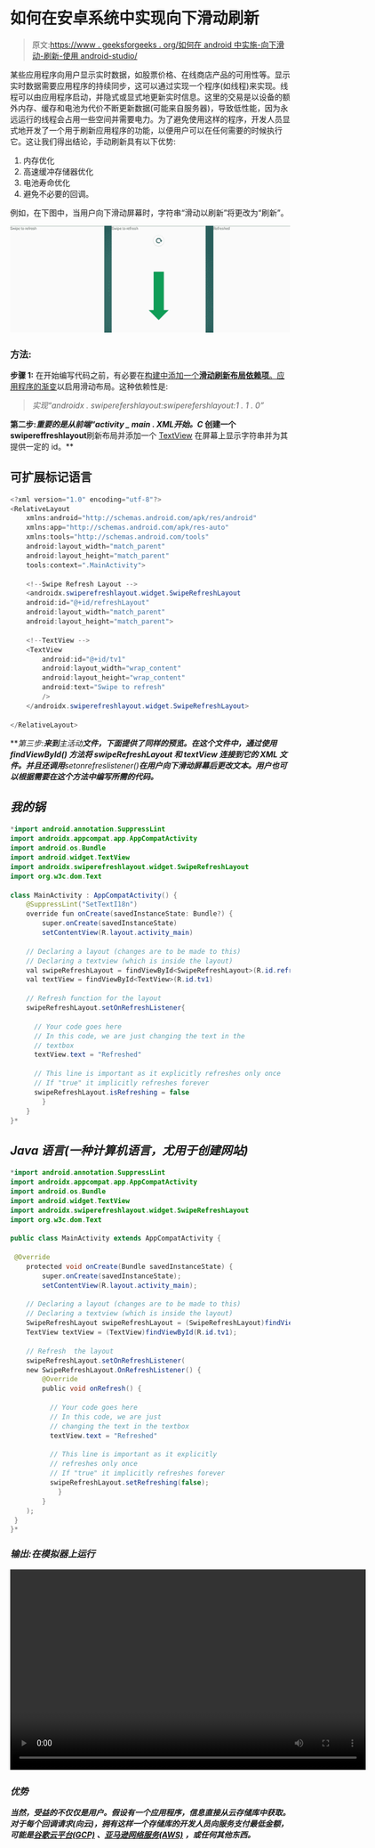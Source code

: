 # 如何在安卓系统中实现向下滑动刷新

> 原文:[https://www . geeksforgeeks . org/如何在 android 中实施-向下滑动-刷新-使用 android-studio/](https://www.geeksforgeeks.org/how-to-implement-swipe-down-to-refresh-in-android-using-android-studio/)

某些应用程序向用户显示实时数据，如股票价格、在线商店产品的可用性等。显示实时数据需要应用程序的持续同步，这可以通过实现一个程序(如线程)来实现。线程可以由应用程序启动，并隐式或显式地更新实时信息。这里的交易是以设备的额外内存、缓存和电池为代价不断更新数据(可能来自服务器)，导致低性能，因为永远运行的线程会占用一些空间并需要电力。为了避免使用这样的程序，开发人员显式地开发了一个用于刷新应用程序的功能，以便用户可以在任何需要的时候执行它。这让我们得出结论，手动刷新具有以下优势:

1.  内存优化
2.  高速缓冲存储器优化
3.  电池寿命优化
4.  避免不必要的回调。

例如，在下图中，当用户向下滑动屏幕时，字符串“滑动以刷新”将更改为“刷新”。

![Swipe Down to Refresh in Android](img/35aaff272c42b2ffa48a88ec4c2a852b.png)

### 方法:

**步骤 1:** 在开始编写代码之前，有必要在[构建中添加一个**滑动刷新布局依赖项**。应用程序的渐变](https://www.geeksforgeeks.org/android-build-gradle/)以启用滑动布局。这种依赖性是:

> *实现“androidx . swiperefershlayout:swiperefershlayout:1 . 1 . 0”*

**第二步:**重要的是从前端*“***activity _ main . XML***开始。C* 创建一个 swipereffreshlayout**刷新布局并添加一个 [TextView](https://www.geeksforgeeks.org/textview-in-kotlin/) 在屏幕上显示字符串并为其提供一定的 id。**

## **可扩展标记语言**

```java
<?xml version="1.0" encoding="utf-8"?>
<RelativeLayout 
    xmlns:android="http://schemas.android.com/apk/res/android"
    xmlns:app="http://schemas.android.com/apk/res-auto"
    xmlns:tools="http://schemas.android.com/tools"
    android:layout_width="match_parent"
    android:layout_height="match_parent"
    tools:context=".MainActivity">

    <!--Swipe Refresh Layout -->
    <androidx.swiperefreshlayout.widget.SwipeRefreshLayout
    android:id="@+id/refreshLayout"
    android:layout_width="match_parent"
    android:layout_height="match_parent">

    <!--TextView -->
    <TextView
        android:id="@+id/tv1"
        android:layout_width="wrap_content"
        android:layout_height="wrap_content"
        android:text="Swipe to refresh"
        />
    </androidx.swiperefreshlayout.widget.SwipeRefreshLayout>

</RelativeLayout>
```

 ****第三步:**来到***主活动**文件，下面提供了同样的预览。在这个文件中，通过使用 **findViewById()** 方法将 swipeRefreshLayout 和 textView 连接到它的 XML 文件。并且还调用**setonrefreslistener()**在用户向下滑动屏幕后更改文本。用户也可以根据需要在这个方法中编写所需的代码。***

## ***我的锅***

```java
*import android.annotation.SuppressLint
import androidx.appcompat.app.AppCompatActivity
import android.os.Bundle
import android.widget.TextView
import androidx.swiperefreshlayout.widget.SwipeRefreshLayout
import org.w3c.dom.Text

class MainActivity : AppCompatActivity() {
    @SuppressLint("SetTextI18n")
    override fun onCreate(savedInstanceState: Bundle?) {
        super.onCreate(savedInstanceState)
        setContentView(R.layout.activity_main)       

    // Declaring a layout (changes are to be made to this)
    // Declaring a textview (which is inside the layout)
    val swipeRefreshLayout = findViewById<SwipeRefreshLayout>(R.id.refreshLayout)
    val textView = findViewById<TextView>(R.id.tv1)

    // Refresh function for the layout
    swipeRefreshLayout.setOnRefreshListener{

      // Your code goes here
      // In this code, we are just changing the text in the 
      // textbox
      textView.text = "Refreshed"

      // This line is important as it explicitly refreshes only once
      // If "true" it implicitly refreshes forever
      swipeRefreshLayout.isRefreshing = false
        }
    }
}*
```

## ***Java 语言(一种计算机语言，尤用于创建网站)***

```java
*import android.annotation.SuppressLint
import androidx.appcompat.app.AppCompatActivity
import android.os.Bundle
import android.widget.TextView
import androidx.swiperefreshlayout.widget.SwipeRefreshLayout
import org.w3c.dom.Text

public class MainActivity extends AppCompatActivity {

 @Override
    protected void onCreate(Bundle savedInstanceState) {
        super.onCreate(savedInstanceState);
        setContentView(R.layout.activity_main);

    // Declaring a layout (changes are to be made to this)
    // Declaring a textview (which is inside the layout)
    SwipeRefreshLayout swipeRefreshLayout = (SwipeRefreshLayout)findViewById(R.id.refreshLayout);   
    TextView textView = (TextView)findViewById(R.id.tv1);

    // Refresh  the layout
    swipeRefreshLayout.setOnRefreshListener(
    new SwipeRefreshLayout.OnRefreshListener() {
        @Override
        public void onRefresh() {

          // Your code goes here
          // In this code, we are just 
          // changing the text in the textbox
          textView.text = "Refreshed"

          // This line is important as it explicitly 
          // refreshes only once
          // If "true" it implicitly refreshes forever
          swipeRefreshLayout.setRefreshing(false);
            }
        }
    );
 }
}*
```

### ***输出:在模拟器上运行***

***<video class="wp-video-shortcode" id="video-467021-1" width="640" height="360" preload="metadata" controls=""><source type="video/mp4" src="https://media.geeksforgeeks.org/wp-content/uploads/20200810124256/InShot_20200810_124053014.mp4?_=1">[https://media.geeksforgeeks.org/wp-content/uploads/20200810124256/InShot_20200810_124053014.mp4](https://media.geeksforgeeks.org/wp-content/uploads/20200810124256/InShot_20200810_124053014.mp4)</video>***

### *****优势*****

***当然，受益的不仅仅是用户。假设有一个应用程序，信息直接从云存储库中获取。对于每个回调请求(向云)，拥有这样一个存储库的开发人员向服务支付最低金额，可能是[谷歌云平台(GCP)](https://www.geeksforgeeks.org/what-is-google-cloud-platform-gcp/) 、[亚马逊网络服务(AWS)](https://www.geeksforgeeks.org/introduction-to-amazon-web-services/) ，或任何其他东西。***